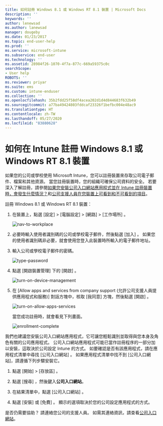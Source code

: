 ```yaml
---
title: 如何註冊 Windows 8.1 或 Windows RT 8.1 裝置 | Microsoft Docs
description: ''
keywords: ''
author: lenewsad
ms.author: lanewsad
manager: dougeby
ms.date: 01/23/2017
ms.topic: end-user-help
ms.prod: ''
ms.service: microsoft-intune
ms.subservice: end-user
ms.technology: ''
ms.assetid: 28984f26-1070-4f7a-877c-669a59375c0c
searchScope:
- User help
ROBOTS: ''
ms.reviewer: priyar
ms.suite: ems
ms.custom: intune-enduser
ms.collection: ''
ms.openlocfilehash: 35b2fdd25f58df4acea202d1d4d844683f632b49
ms.sourcegitcommit: a77ba49424803fddcaf23326f1befbc004e48ac9
ms.translationtype: HT
ms.contentlocale: zh-TW
ms.lasthandoff: 05/27/2020
ms.locfileid: "83880628"
---
```

# <a name="how-to-enroll-your-windows-81-or-windows-rt-81-device-in-intune"></a>如何在 Intune 註冊 Windows 8.1 或 Windows RT 8.1 裝置  

如果您的公司或學校使用 Microsoft Intune，您可以註冊裝置來存取公司電子郵件、檔案和其他資源。 當您註冊裝置時，您的組織可確保公司資料的安全。 若要深入了解註冊，請參閱[如果您安裝公司入口網站應用程式並在 Intune 註冊裝置時，會發生什麼情況？](what-happens-if-you-install-the-company-portal-app-and-enroll-your-device-in-intune-windows.md)和[公司支援人員在您裝置上可看到和不可看到的項目](what-info-can-your-company-see-when-you-enroll-your-device-in-intune.md)。  


註冊 Windows 8.1 或 Windows RT 8.1 裝置：  

1. 在裝置上，點選 [設定]  &gt; [電腦設定]  &gt; [網路]  &gt; [工作場所]  。  

    ![nav-to-workplace](./media/W81-1-workplacejoin.png)  

2. 必要時輸入使用者識別碼的公司或學校電子郵件，然後點選 [加入]  。 如果您的使用者識別碼非必要，就會使用您登入此裝置時所輸入的電子郵件地址。  

3. 輸入公司或學校電子郵件的密碼。  


    ![type-password](./media/W81-2-workplacesettings_signin.png)  

4. 點選 [開啟裝置管理]  下的 [開啟]  。  


    ![turn-on-device-management](./media/W81-3-dev-mgt-turn-on.png)  

5. 在 [Allow apps and services from company support (允許公司支援人員提供應用程式和服務)]  對話方塊中，核取 [我同意]  方塊，然後點選 [開啟]  。  


    ![turn-on-allow-apps-services](./media/W81-4-agree-allow-apps-services.png)  

    當您成功註冊時，就會看見下列畫面。  


    ![enrollment-complete](./media/W81-5-enrolled-done.png)

我們也建議您安裝公司入口網站應用程式，它可讓您輕鬆識別並取得與您本身及角色有關的公司應用程式。 公司入口網站應用程式可能已當作註冊程序的一部分加以安裝，這取決於公司設定 Intune 的方式。 如要確認是否有該應用程式，請在應用程式清單中尋找 [公司入口網站]  。 如果應用程式清單中找不到 [公司入口網站]，請遵循下列步驟安裝它。

1. 點選 [開始]  &gt; [存放區]  。  

2. 點選 [搜尋]  ，然後鍵入**公司入口網站**。  

3. 在結果清單中，點選 [公司入口網站]  。  

4. 點選 [安裝]  或 [免費]  。 顯示的選項取決於您的公司設定應用程式的方式。  

是否仍需要協助？ 請連絡您公司的支援人員。 如需其連絡資訊，請查看[公司入口網站](https://go.microsoft.com/fwlink/?linkid=2010980)。  
